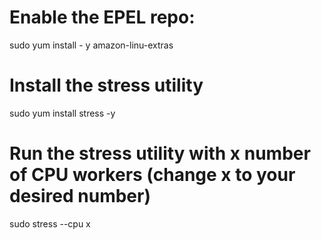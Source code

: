 # Enable the EPEL repo:
sudo yum install - y amazon-linu-extras

# Install the stress utility
sudo yum install stress -y

# Run the stress utility with x number of CPU workers (change x to your desired number)
sudo stress --cpu x